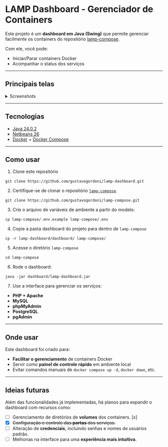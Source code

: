 # LAMP Dashboard - Gerenciador de Containers

Este projeto é um **dashboard em Java (Swing)** que permite gerenciar facilmente os containers do repositório [lamp-compose](https://github.com/gustavogordoni/lamp-compose).

Com ele, você pode:

- Iniciar/Parar containers Docker
- Acompanhar o status dos serviços

---

## Principais telas

<details>
<summary>Screenshots</summary>
<br />
    <h3 align="center">Painel de Containers</h3>
    <div align="center"><img src="painelContainers.png" width="50%" /></div>
    <br />
    <h3 align="center">Config: Portas</h3>
    <div align="center"><img src="configPortas.png" width="50%" /></div> 
</details>

---

## Tecnologias

- [Java 24.0.2](https://www.java.com/)
- [Netbeans 26](https://netbeans.apache.org/front/main/download/)
- [Docker](https://www.docker.com/) + [Docker Compose](https://docs.docker.com/compose/)

---

## Como usar

1. Clone este repositório
   
```
git clone https://github.com/gustavogordoni/lamp-dashboard.git
````

2. Certifique-se de clonar o repositório [`lamp-compose`](https://github.com/gustavogordoni/lamp-compose).
   
```
git clone https://github.com/gustavogordoni/lamp-compose.git
````

3. Crie o arquivo de variáveis de ambiente a partir do modelo:

```
cp lamp-compose/.env.example lamp-compose/.env
```

4. Copie a pasta dashboard do projeto para dentro de `lamp-compose`
```
cp -r lamp-dashboard/dashboard/ lamp-compose/
````

5. Acesse o diretório `lamp-compose`
```
cd lamp-compose
````

6. Rode o dashboard:

```
java -jar dashboard/lamp-dashboard.jar
```

7. Use a interface para gerenciar os serviços:

* **PHP + Apache**
* **MySQL**
* **phpMyAdmin**
* **PostgreSQL**
* **pgAdmin**

---

## Onde usar

Este dashboard foi criado para:

* **Facilitar o gerenciamento** de containers Docker
* Servir como **painel de controle rápido** em ambiente local
* Evitar comandos manuais de `docker compose up -d`, `docker down`, etc.
  
---

## Ideias futuras

Além das funcionalidades já implementadas, há planos para expandir o dashboard com recursos como:

- [ ] Gerenciamento de diretórios de **volumes** dos containers. [x]
- [x] ~~Configuração e controle das **portas** dos serviços.~~
- [ ] Alteração de **credenciais**, incluindo senhas e nomes de usuários padrão.
- [ ] Melhorias na interface para uma **experiência mais intuitiva**.

